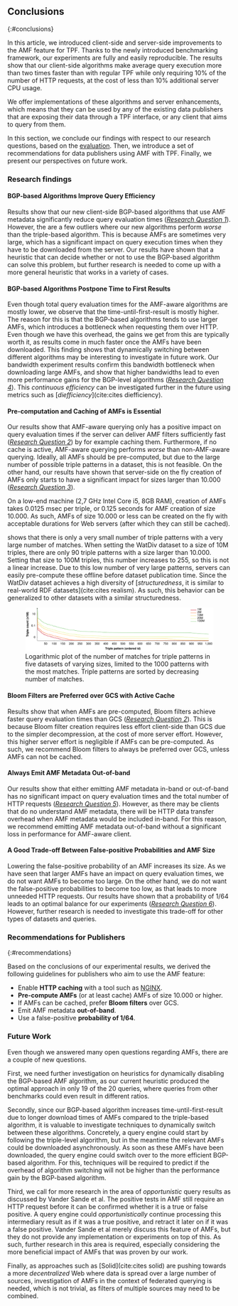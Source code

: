 ## Conclusions
{:#conclusions}

In this article, we introduced client-side and server-side improvements
to the AMF feature for TPF.
Thanks to the newly introduced benchmarking framework, our experiments are fully and easily reproducible.
The results show that our client-side algorithms make average query execution more than two times faster than with regular TPF
while only requiring 10% of the number of HTTP requests,
at the cost of less than 10% additional server CPU usage.

We offer implementations of these algorithms and server enhancements,
which means that they can be used by any of the existing data publishers
that are exposing their data through a TPF interface,
or any client that aims to query from them.

In this section, we conclude our findings with respect to our research questions,
based on the [evaluation](#evaluation).
Then, we introduce a set of recommendations for data publishers using AMF with TPF.
Finally, we present our perspectives on future work.

### Research findings

#### BGP-based Algorithms Improve Query Efficiency

Results show that our new client-side BGP-based algorithms that use AMF metadata
significantly reduce query evaluation times  (_[Research Question 1](#question-combine)_).
However, the are a few outliers where our new algorithms perform _worse_ than the triple-based algorithm.
This is because AMFs are sometimes very large,
which has a significant impact on query execution times when they have to be downloaded from the server.
Our results have shown that a heuristic that can decide whether or not to use the BGP-based algorithm can solve this problem,
but further research is needed to come up with a more general heuristic that works in a variety of cases.

#### BGP-based Algorithms Postpone Time to First Results

Even though total query evaluation times for the AMF-aware algorithms are mostly lower,
we observe that the time-until-first-result is mostly higher.
The reason for this is that the BGP-based algorithms tends to use larger AMFs,
which introduces a bottleneck when requesting them over HTTP.
Even though we have this overhead, the gains we get from this are typically worth it,
as results come in much faster once the AMFs have been downloaded.
This finding shows that dynamically switching between different algorithms may be interesting to investigate in future work.
Our bandwidth experiment results confirm this bandwidth bottleneck when downloading large AMFs,
and show that higher bandwidths lead to even more performance gains
for the BGP-level algorithms (_[Research Question 4](#question-bandwidth)_).
This _continuous efficiency_ can be investigated further in the future
using metrics such as [_diefficiency_](cite:cites diefficiency).

#### Pre-computation and Caching of AMFs is Essential

Our results show that AMF-aware querying only has a positive impact on query evaluation times
if the server can deliver AMF filters sufficiently fast (_[Research Question 2](#question-cache)_)
by for example caching them.
Furthermore, if no cache is active, AMF-aware querying performs _worse_ than non-AMF-aware querying.
Ideally, all AMFs should be pre-computed, but due to the large number of possible triple patterns in a dataset,
this is not feasible.
On the other hand, our results have shown that server-side on the fly creation of AMFs
only starts to have a significant impact for sizes larger than 10.000 (_[Research Question 3](#question-dynamic-restriction)_).

On a low-end machine (2,7 GHz Intel Core i5, 8GB RAM), creation of AMFs takes 0.0125 msec per triple,
or 0.125 seconds for AMF creation of size 10.000.
As such, AMFs of size 10.000 or less can be created on the fly with acceptable durations for Web servers
(after which they can still be cached).

[](#plot_triple_pattern_counts) shows that there is only a very small number of triple patterns with a very large number of matches.
When setting the WatDiv dataset to a size of 10M triples, there are only 90 triple patterns with a size larger than 10.000.
Setting that size to 100M triples, this number increases to 255, so this is not a linear increase.
Due to this low number of very large patterns,
servers can easily pre-compute these offline before dataset publication time.
Since the WatDiv dataset achieves a high diversity of [_structuredness_, it is similar to real-world RDF datasets](cite:cites realism).
As such, this behavior can be generalized to other datasets with a similar structuredness.

<figure id="plot_triple_pattern_counts">
<center>
<img src="img/triple_pattern_counts/plot_counts.svg" alt="Triple pattern counts" class="plot_non_c">
</center>
<figcaption markdown="block">
Logarithmic plot of the number of matches for triple patterns in five datasets of varying sizes,
limited to the 1000 patterns with the most matches.
Triple patterns are sorted by decreasing number of matches.
</figcaption>
</figure>

#### Bloom Filters are Preferred over GCS with Active Cache

Results show that when AMFs are pre-computed,
Bloom filters achieve faster query evaluation times than GCS (_[Research Question 2](#question-cache)_).
This is because Bloom filter creation requires less effort client-side than GCS due to the simpler decompression,
at the cost of more server effort.
However, this higher server effort is negligible if AMFs can be pre-computed.
As such, we recommend Bloom filters to always be preferred over GCS, unless AMFs can not be cached.

#### Always Emit AMF Metadata Out-of-band

Our results show that either emitting AMF metadata in-band or out-of-band has no significant impact
on query evaluation times and the total number of HTTP requests (_[Research Question 5](#question-inband)_).
However, as there may be clients that do no understand AMF metadata,
there will be HTTP data transfer overhead when AMF metadata would be included in-band.
For this reason, we recommend emitting AMF metadata out-of-band without a significant loss in performance for AMF-aware client.

#### A Good Trade-off Between False-positive Probabilities and AMF Size

Lowering the false-positive probability of an AMF increases its size.
As we have seen that larger AMFs have an impact on query evaluation times,
we do not want AMFs to become too large.
On the other hand, we do not want the false-positive probabilities to become too low,
as that leads to more unneeded HTTP requests.
Our results have shown that a probability of 1/64 leads to an optimal balance for our experiments (_[Research Question 6](#question-probabilities)_).
However, further research is needed to investigate this trade-off for other types of datasets and queries.

### Recommendations for Publishers
{:#recommendations}

Based on the conclusions of our experimental results,
we derived the following guidelines for publishers who aim to use the AMF feature:

* Enable **HTTP caching** with a tool such as [NGINX](https://www.nginx.com/).
* **Pre-compute AMFs** (or at least cache) AMFs of size 10.000 or higher.
* If AMFs can be cached, prefer **Bloom filters** over GCS.
* Emit AMF metadata **out-of-band**.
* Use a false-positive **probability of 1/64**.

### Future Work

Even though we answered many open questions regarding AMFs,
there are a couple of new questions.

First, we need further investigation on heuristics for dynamically disabling the BGP-based AMF algorithm,
as our current heuristic produced the optimal approach in only 19 of the 20 queries,
where queries from other benchmarks could even result in different ratios.

Secondly, since our BGP-based algorithm increases time-until-first-result due to longer download times of AMFs
compared to the triple-based algorithm,
it is valuable to investigate techniques to dynamically switch between these algorithms.
Concretely, a query engine could start by following the triple-level algorithm,
but in the meantime the relevant AMFs could be downloaded asynchronously.
As soon as these AMFs have been downloaded, the query engine could switch over to the more efficient BGP-based algorithm.
For this, techniques will be required to predict if the overhead of algorithm switching
will not be higher than the performance gain by the BGP-based algorithm.

Third, we call for more research in the area of _opportunistic_ query results as discussed by Vander Sande et al.
The positive tests in AMF still require an HTTP request before it can be confirmed whether it is a true or false positive.
A query engine could _opportunistically_ continue processing this intermediary result
as if it was a true positive, and retract it later on if it was a false positive.
Vander Sande et al merely discuss this feature of AMFs,
but they do not provide any implementation or experiments on top of this.
As such, further research in this area is required,
especially considering the more beneficial impact of AMFs that was proven by our work.

Finally, as approaches such as [Solid](cite:cites solid) are pushing towards a more _decentralized_ Web where data is spread over a large number of sources,
investigation of AMFs in the context of federated querying is needed,
which is not trivial, as filters of multiple sources may need to be combined.
